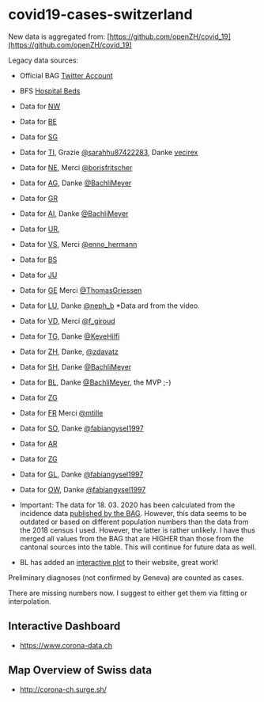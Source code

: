 ﻿# covid19-cases-switzerland

New data is aggregated from:
[https://github.com/openZH/covid_19](https://github.com/openZH/covid_19)

Legacy data sources:

- Official BAG [Twitter Account](https://twitter.com/BAG_OFSP_UFSP)
- BFS [Hospital Beds](https://www.bfs.admin.ch/bfs/de/home/statistiken/gesundheit/gesundheitswesen/spitaeler/infrastruktur-beschaeftigung-finanzen.assetdetail.10647166.html)
- Data for [NW](https://www.nw.ch/gesundheitsamtdienste/6044#Anzahl%C2%A0Erkrankungen)
- Data for [BE](https://www.besondere-lage.sites.be.ch/besondere-lage_sites/de/index/corona/index.html#originRequestUrl=www.be.ch/corona)
- Data for [SG](https://www.sg.ch/tools/informationen-coronavirus.html)
- Data for [TI](https://www4.ti.ch/area-media/comunicati/), Grazie [@sarahhu87422283](https://twitter.com/sarahhu87422283), Danke [vecirex](https://twitter.com/vecirex)
- Data for [NE](https://www.ne.ch/autorites/DFS/SCSP/medecin-cantonal/maladies-vaccinations/Pages/Coronavirus.aspx), Merci [@borisfritscher](https://twitter.com/borisfritscher)
- Data for [AG](https://www.ag.ch/de/themen_1/coronavirus_2/coronavirus.jsp), Danke [@BachliMeyer](https://twitter.com/BachliMeyer)
- Data for [GR](https://www.youtube.com/channel/UCEcqzK6vbCuIvxLiJCAMVuA)
- Data for [AI](https://www.ai.ch/themen/gesundheit-alter-und-soziales/gesundheitsfoerderung-und-praevention/uebertragbare-krankheiten/coronavirus), Danke [@BachliMeyer](https://twitter.com/BachliMeyer)
- Data for [UR](https://www.ur.ch/themen/2920),
- Data for [VS](https://www.vs.ch/de/web/coronavirus), Merci [@enno_hermann](https://twitter.com/enno_hermann)
- Data for [BS](https://www.coronavirus.bs.ch/)
- Data for [JU](https://www.jura.ch/fr/Autorites/Coronavirus/Accueil/Coronavirus-Informations-officielles-a-la-population-jurassienne.html)
- Data for [GE](https://www.ge.ch/covid-19-coronavirus-geneve/situation-epidemiologique-geneve) Merci [@ThomasGriessen](https://twitter.com/ThomasGriessen)
- Data for [LU](https://www.luzernerzeitung.ch/zentralschweiz/luzern/so-will-die-luzerner-regierung-die-massnahmen-des-bundes-umsetzen-lukb-stellt-50-millionen-franken-bereit-ld.1204954), Danke [@neph_b](https://twitter.com/neph_b) \*Data ard from the video.
- Data for [VD](https://www.vd.ch/toutes-les-actualites/hotline-et-informations-sur-le-coronavirus/), Merci [@f_giroud](https://twitter.com/f_giroud)
- Data for [TG](https://www.tg.ch/news/fachdossier-coronavirus.html/10552), Danke [@KeveHilfi](https://twitter.com/KeveHilfi)
- Data for [ZH](https://github.com/openZH/covid_19), Danke, [@zdavatz](https://twitter.com/zdavatz)
- Data for [SH](https://sh.ch/CMS/Webseite/Kanton-Schaffhausen/Beh-rde/Verwaltung/Departement-des-Innern/Gesundheitsamt-3209198-DE.html), Danke [@BachliMeyer](https://twitter.com/BachliMeyer)
- Data for [BL](https://www.baselland.ch/), Danke [@BachliMeyer](https://twitter.com/BachliMeyer), the MVP ;-)
- Data for [ZG](https://www.zg.ch/behoerden/gesundheitsdirektion/direktionssekretariat/aktuell/coronavirus-ausreichende-testkapazitaeten-im-kanton-zug-vorhanden)
- Data for [FR](https://www.fr.ch/covid19/sante/covid-19/coronavirus-statistiques-evolution-de-la-situation-dans-le-canton) Merci [@mtille](https://twitter.com/mtille)
- Data for [SO](https://corona.so.ch/), Danke [@fabiangysel1997](https://twitter.com/fabiangysel1997)
- Data for [AR](https://www.ar.ch/verwaltung/departement-gesundheit-und-soziales/amt-fuer-gesundheit/informationsseite-coronavirus/)
- Data for [ZG](https://www.zg.ch/behoerden/gesundheitsdirektion/amt-fuer-gesundheit/corona)
- Data for [GL](https://www.gl.ch/verwaltung/finanzen-und-gesundheit/gesundheit/coronavirus.html/4817#Fallzahlen), Danke [@fabiangysel1997](https://twitter.com/fabiangysel1997)
- Data for [OW](https://www.ow.ch/de/verwaltung/dienstleistungen/?dienst_id=5962#Generelle%20Informationen), Danke [@fabiangysel1997](https://twitter.com/fabiangysel1997)

- Important: The data for 18. 03. 2020 has been calculated from the incidence data [published by the BAG](https://www.bag.admin.ch/dam/bag/de/dokumente/mt/k-und-i/aktuelle-ausbrueche-pandemien/2019-nCoV/covid-19-lagebericht.pdf.download.pdf/COVID-19_Epidemiologische_Lage_Schweiz.pdf). However, this data seems to be outdated or based on different population numbers than the data from the 2018 census I used. However, the latter is rather unlikely. I have thus merged all values from the BAG that are HIGHER than those from the cantonal sources into the table. This will continue for future data as well.

- BL has added an [interactive plot](https://www.baselland.ch/politik-und-behorden/direktionen/volkswirtschafts-und-gesundheitsdirektion/amt-fur-gesundheit/medizinische-dienste/kantonsarztlicher-dienst/aktuelles/covid-19-faelle-kanton-basel-landschaft) to their website, great work!

Preliminary diagnoses (not confirmed by Geneva) are counted as cases.

There are missing numbers now. I suggest to either get them via fitting or interpolation.

## Interactive Dashboard

- https://www.corona-data.ch

## Map Overview of Swiss data

- http://corona-ch.surge.sh/
